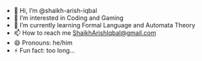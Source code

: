 - 👋 Hi, I’m @shaikh-arish-iqbal
- 👀 I’m interested in Coding and Gaming
- 🌱 I’m currently learning Formal Language and Automata Theory
- 📫 How to reach me ShaikhArishIqbal@gmail.com
- 😄 Pronouns: he/him  
- ⚡ Fun fact: too long...

<!---
shaikh-arish-iqbal/shaikh-arish-iqbal is a ✨ special ✨ repository because its `README.md` (this file) appears on your GitHub profile.
You can click the Preview link to take a look at your changes.
--->
